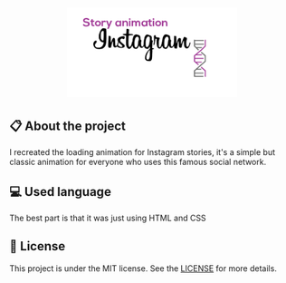 
<h1 align="center">
    <img src="imagens/icon-repo-instagram.png" alt="Story Animation" width="300px" />
</h1>

## :clipboard: About the project

I recreated the loading animation for Instagram stories, it's a simple but classic animation for everyone who uses this famous social network.

## :computer: Used language

The best part is that it was just using HTML and CSS

## :book: License

This project is under the MIT license. See the [LICENSE](LICENSE.md) for more details.
